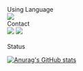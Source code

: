 <div text>Using Language</div>
<img src="https://img.shields.io/badge/Python-3766AB?style=flat-square&logo=Python&logoColor=yellow"/>

<div>Contact</div>
<a href="mailto:numpy.ai@gmail.com"><img src="https://img.shields.io/badge/numpy.ai@gmail.com-EA4335?style=flat-square&logo=Gmail&logoColor=white"/></a>
<a href="https://twitter.com/numpy_ai" target="_blank"><img src="https://img.shields.io/badge/@numpy.ai-1DA1F2?style=flat-square&logo=Twitter&logoColor=white"/></a>
<br><br>

<div>Status</div>

[![Anurag's GitHub stats](https://github-readme-stats.vercel.app/api?username=numpy-ai&theme=dark&show_icons=true)](https://github.com/anuraghazra/github-readme-stats)
